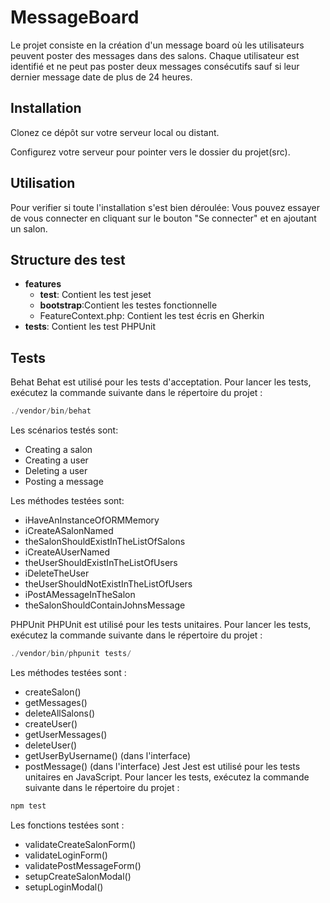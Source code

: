 # MessageBoard

Le projet consiste en la création d'un message board où les utilisateurs peuvent poster des messages dans des salons. Chaque utilisateur est identifié et ne peut pas poster deux messages consécutifs sauf si leur dernier message date de plus de 24 heures.

## Installation

Clonez ce dépôt sur votre serveur local ou distant.

Configurez votre serveur pour pointer vers le dossier du projet(src).

## Utilisation

Pour verifier si toute l'installation s'est bien déroulée:
Vous pouvez essayer de vous connecter en cliquant sur le bouton "Se connecter" et en ajoutant un salon.

## Structure des test
- __features__
  - __test__: Contient les test jeset
  - __bootstrap__:Contient les testes fonctionnelle
  - FeatureContext.php: Contient les test écris en Gherkin
- __tests__: Contient les test PHPUnit
## Tests
Behat
Behat est utilisé pour les tests d'acceptation. Pour lancer les tests, exécutez la commande suivante dans le répertoire du projet :

```php
./vendor/bin/behat    
```
Les scénarios testés sont:
- Creating a salon
- Creating a user
- Deleting a user
- Posting a message

Les méthodes testées sont:
- iHaveAnInstanceOfORMMemory
- iCreateASalonNamed
- theSalonShouldExistInTheListOfSalons
- iCreateAUserNamed
- theUserShouldExistInTheListOfUsers
- iDeleteTheUser
- theUserShouldNotExistInTheListOfUsers
- iPostAMessageInTheSalon
- theSalonShouldContainJohnsMessage

PHPUnit
PHPUnit est utilisé pour les tests unitaires. Pour lancer les tests, exécutez la commande suivante dans le répertoire du projet :

```php
./vendor/bin/phpunit tests/
```
Les méthodes testées sont :
- createSalon()
- getMessages()
- deleteAllSalons()
- createUser()
- getUserMessages()
- deleteUser()
- getUserByUsername() (dans l'interface)
- postMessage() (dans l'interface)
Jest
Jest est utilisé pour les tests unitaires en JavaScript. Pour lancer les tests, exécutez la commande suivante dans le répertoire du projet :

```javascript
npm test
```
Les fonctions testées sont :

- validateCreateSalonForm()
- validateLoginForm()
- validatePostMessageForm()
- setupCreateSalonModal()
- setupLoginModal()


